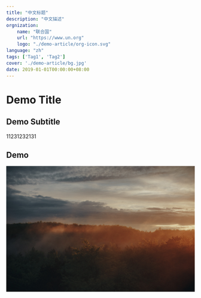 ```yaml
---
title: "中文标题"
description: "中文描述"
orgnization:
    name: "联合国"
    url: "https://www.un.org"
    logo: "./demo-article/org-icon.svg"
language: "zh"
tags: ['Tag1', 'Tag2']
cover: './demo-article/bg.jpg'
date: 2019-01-01T00:00:00+08:00
---
```


# Demo Title

## Demo Subtitle

11231232131

## Demo

![IMG](./demo-article/bg.jpg)
